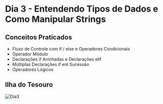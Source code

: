 # Dia 3 - Entendendo Tipos de Dados e Como Manipular Strings
## Conceitos Praticados
- Fluxo de Controle com if / else e Operadores Condicionais
- Operador Módulo
- Declarações if Aninhadas e Declarações elif
- Múltiplas Declarações if em Sucessão
- Operadores Lógicos

## Ilha do Tesouro
![Dia3](https://github.com/terramotta/100-days-python-bootcamp/assets/53800269/f6db5e2f-980e-4079-b558-cb86beee5cca)
